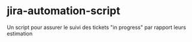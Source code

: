 # jira-automation-script
Un script pour assurer le suivi des tickets "in progress" par rapport leurs estimation
